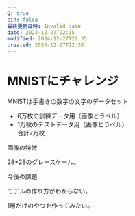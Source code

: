 ```yaml
---
Q: true
pin: false
最終更新日時: Invalid date
date: 2024-12-27T22:35
modified: 2024-12-27T22:35
created: 2024-12-27T22:35
---
```

# MNISTにチャレンジ

MNISTは手書きの数字の文字のデータセット

- 6万枚の訓練データ用（画像とラベル）  
- 1万枚のテストデータ用（画像とラベル）  
合計7万枚  

画像の特徴

28*28のグレースケール。

今後の課題

モデルの作り方がわからない。

1層だけのやつを作ってみたい。